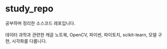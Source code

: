 # study_repo
공부하며 정리한 소스코드 레포입니다.<br>
<br>데이터 과학과 관련한 캐글 노트북, OpenCV, 파이썬, 파이토치, scikit-learn, 모델 구현, 시각화를 다룹니다.

<!--Table
|Category|Description|Refenrece|
|:--:|:--:|:--:|
|OpenCV|Cell2||
|Python|유튜브 '혼자공부하는 파이썬' 동영상 강의를 활용하여 실습|https://www.youtube.com/playlist?list=PLBXuLgInP-5n2fvfXHU9mHVuWBgAKpHNi|
|Pytorch|파이토치 Docs&tutorial, Kaggle Notebook등 다양한 출처를 통한 파이토치 활용 모델링 공부 흔적 |https://pytorch.org/docs/stable/index.html|
|scikit-learn|Cell2||
|Kaggle|Cell2|
-->
